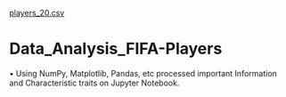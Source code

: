 [players_20.csv](https://github.com/MadhurSinghBhadoriya/Data_Analysis_FIFA-Players/files/7071230/players_20.csv)
# Data_Analysis_FIFA-Players
• Using NumPy, Matplotlib, Pandas, etc processed important Information and Characteristic traits on Jupyter Notebook.



